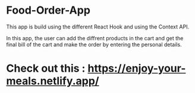 # Food-Order-App
This app is build using the different React Hook and using the Context API.

In this app, the user can add the diffrent products in the cart and get the final bill of the cart and make the order by entering the personal details.

# Check out this : https://enjoy-your-meals.netlify.app/
